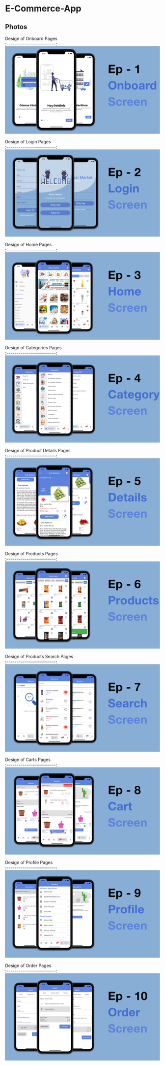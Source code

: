 # E-Commerce-App




## Photos

Design of Onboard Pages        
:-------------------------:
![Preview](/images/onboard.png)

Design of Login Pages        
:-------------------------:
![Preview](/images/login.png)

Design of Home Pages        
:-------------------------:
![Preview](/images/home.png)

Design of Categories Pages        
:-------------------------:
![Preview](/images/categories.png)

Design of Product Details Pages        
:-------------------------:
![Preview](/images/details.png)

Design of Products Pages        
:-------------------------:
![Preview](/images/products.png)

Design of Products Search Pages        
:-------------------------:
![Preview](/images/search.png)

Design of Carts Pages        
:-------------------------:
![Preview](/images/cart.png)

Design of Profile Pages        
:-------------------------:
![Preview](/images/Profile.png)

Design of Order Pages        
:-------------------------:
![Preview](/images/order.png)
